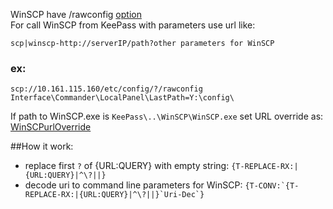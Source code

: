 WinSCP have /rawconfig [option](https://winscp.net/eng/docs/rawconfig)   
For call WinSCP from KeePass with parameters use url like:
```
scp|winscp-http://serverIP/path?other parameters for WinSCP
```
### ex:
```
scp://10.161.115.160/etc/config/?/rawconfig Interface\Commander\LocalPanel\LastPath=Y:\config\
```
If path to WinSCP.exe is ```KeePass\..\WinSCP\WinSCP.exe```
set URL override as: [WinSCPurlOverride](https://github.com/abakum/KeePassURLOverride/blob/main/WinSCPurlOverride)   

##How it work:
- replace first ```?``` of {URL:QUERY} with empty string: ```{T-REPLACE-RX:|{URL:QUERY}|^\?||}```
- decode uri to command line parameters for WinSCP: ```{T-CONV:`{T-REPLACE-RX:|{URL:QUERY}|^\?||}`Uri-Dec`}```
